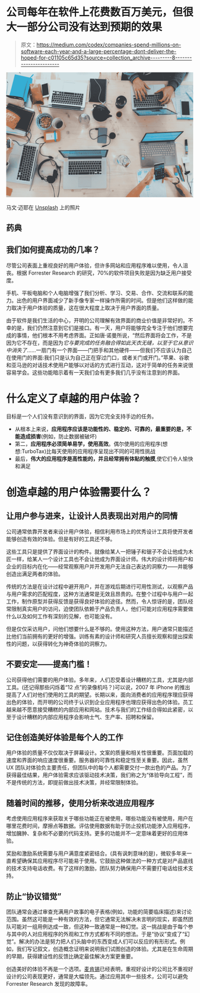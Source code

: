 # 公司每年在软件上花费数百万美元，但很大一部分公司没有达到预期的效果

> 原文：<https://medium.com/codex/companies-spend-millions-on-software-each-year-and-a-large-percentage-dont-deliver-the-hoped-for-c01105c65d35?source=collection_archive---------8----------------------->

![](img/e82d21d1fddc101caaa853be5b50e575.png)

马文·迈耶在 [Unsplash](https://unsplash.com?utm_source=medium&utm_medium=referral) 上的照片

## 药典

## **我们如何提高成功的几率？**

尽管公司表面上重视良好的用户体验，但许多网站和应用程序难以使用，令人沮丧。根据 Forrester Research 的研究，70%的软件项目失败是因为缺乏用户接受度。

手机、平板电脑和个人电脑增强了我们分析、学习、交易、合作、交流和联系的能力。出色的用户界面减少了新手像专家一样操作所需的时间。但是他们这样做的能力取决于用户体验的质量，这在很大程度上取决于用户界面的质量。

由于软件是我们生活的中心，开明的公司理解有效界面的商业价值是非常好的。不幸的是，我们仍然注意到它们是接口。有一天，用户将能够完全专注于他们想要完成的事情，他们根本不用考虑界面。正如唐·诺曼所说，“然后界面将会工作，不是因为它不存在，而是因为*它与要完成的任务融合得如此天衣无缝，以至于它从意识中消失了*……一扇门有一个界面——门把手和其他硬件——但我们不应该认为自己在使用门的界面:我们只是认为自己正在穿过门口，或者关门或开门。”苹果、谷歌和亚马逊的对话技术使用户能够以对话的方式进行互动，这对于简单的任务来说很容易学会。这些功能暗示着有一天我们会有更多我们几乎没有注意到的界面。

# **什么定义了卓越的用户体验？**

目标是一个人们没有意识到的界面，因为它完全支持手边的任务。

*   从根本上来说，**应用程序应该是功能性的、稳定的、可靠的，最重要的是，不能造成损害**(例如，防止数据被破坏)
*   第二，**应用程序必须简单易学，使用高效**。偶尔使用的应用程序(想想:TurboTax)比每天使用的应用程序呈现出不同的可用性挑战
*   最后，**伟大的应用程序是高性能的，并且经常拥有体贴的触摸**,使它们令人愉快和满足

# **创造卓越的用户体验需要什么？**

## **让用户参与进来，让设计人员表现出对用户的同情**

公司通常依靠开发者来设计用户体验，相信利用市场上的优秀设计工具将使开发者能够创造有效的体验。但是有好的工具还不够。

这些工具只是提供了界面设计的构件。就像给某人一把锤子和锯子不会让他成为木匠一样，给某人一个设计工具也不会让他成为界面设计师。伟大的设计师将用户和企业的目标内在化——经常观察用户并开发用户无法自己表达的洞察力——并能够创造出满足两者的体验。

传统的方法是在设计过程中避开用户，并在游戏后期进行可用性测试，以观察产品与用户需求的匹配程度，这种方法通常是无效且昂贵的。在整个过程中与用户一起工作，制作原型并获得反馈是获得良好体验的途径。然而，令人惊讶的是，团队经常限制真实用户的访问，迫使团队依赖于产品负责人，他们可能对应用程序需要做什么以及如何工作有深刻的见解，也可能没有。

但是仅仅采访用户，问他们想要什么是不够的。使用这种方法，用户通常只能描述比他们当前拥有的更好的增强。训练有素的设计师和研究人员擅长观察和提出探索性的问题，以获得转化为神奇体验的洞察力。

## **不要安定——提高门槛**！

公司获得他们需要的用户体验。多年来，人们忍受着设计糟糕的工具，尤其是内部工具。(还记得那些闪烁着“12 点”的录像机吗？)可以说，2007 年 iPhone 的推出提高了人们对他们使用的工具的期望。长期以来，面向消费者的应用程序理应获得出色的体验，而开明的公司终于认识到企业应用程序也理应获得出色的体验。员工越来越不愿意接受糟糕的内部应用和网站。技术与我们的工作结合得如此紧密，以至于设计糟糕的内部应用程序会影响士气、生产率、招聘和保留。

## **记住创造美好体验是每个人的工作**

用户体验的质量不仅仅取决于屏幕设计。文案的质量和相关性很重要。页面加载的速度和界面的响应速度很重要。服务器的可靠性和稳定性至关重要。因此，虽然 UX 团队对体验负主要责任，但团队中的每个人都需要交付一款出色的产品。为了获得最佳结果，用户体验需求应该驱动技术决策，我们称之为“体验导向工程”，而不是传统的方法，即提前做出技术决策，并经常限制体验。

## **随着时间的推移，使用分析来改进应用程序**

考虑使用应用程序来获取关于哪些功能正在被使用，哪些功能没有被使用，用户在哪里花费时间，摩擦点等数据。评估使用数据有助于防止投机功能渗入应用程序，增加臃肿、复杂和不必要的代码支持。更多的功能并不一定意味着更好的应用体验。

奖励和激励系统需要与用户满意度紧密结合。(具有讽刺意味的是)，微软多年来一直希望确保其应用程序尽可能易于使用。它鼓励这种做法的一种方式是对产品底线的技术支持电话收费。有了这样的激励，团队努力确保用户不需要打电话给技术支持。

## **防止“协议错觉”**

团队通常会通过审查充满用户故事的电子表格(例如，功能的简要临床描述)来讨论范围。虽然这可能是一种有效的方法，但它通常无法解决未言明的现实，即虽然团队可能对一组用例达成一致，但这种一致通常是一种幻觉。这一挑战是由于每个参与其中的人对应用程序的外观和工作方式都有不同的想法。于是“协议”变成了“幻觉”。解决的办法是努力把人们头脑中的东西变成人们可以反应的有形形式。例如，我们写记叙文，创造概念证明来说明我们试图创造的体验。尤其是在生命周期的早期，获得建设性的反馈比确定最佳解决方案更重要。

创造美好的体验不再是一个选项。[麦肯锡](https://www.mckinsey.com/business-functions/mckinsey-design/our-insights/the-business-value-of-design)已经表明，重视好设计的公司比不重视好设计的公司表现更好，通常是大幅领先。通过应用其中一些技术，公司可以避免 Forrester Research 发现的故障率。